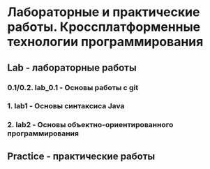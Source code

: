 # Лабораторные и практические работы. Кроссплатформенные технологии программирования
## Lab - лабораторные работы
### 0.1/0.2. lab_0.1 - Основы работы с git
### 1. lab1 - Основы синтаксиса Java
### 2. lab2 - Основы объектно-ориентированного программирования
## Practice - практические работы